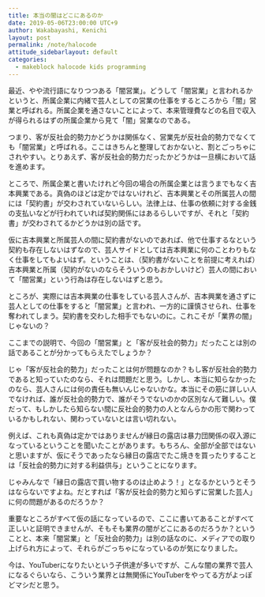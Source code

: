 ```yaml
---
title: 本当の闇はどこにあるのか
date: 2019-05-06T23:00:00 UTC+9
author: Wakabayashi, Kenichi
layout: post
permalink: /note/halocode
attitude_sidebarlayout: default
categories:
  - makeblock halocode kids programming
---
```

最近、やや流行語になりつつある「闇営業」。どうして「闇営業」と言われるかというと、所属企業に内緒で芸人としての営業の仕事をするところから「闇」営業と呼ばれる。所属企業を通さないことによって、本来管理費などの名目で収入が得られるはずの所属企業から見て「闇」営業なのである。

つまり、客が反社会的勢力かどうかは関係なく、営業先が反社会的勢力でなくても「闇営業」と呼ばれる。ここはきちんと整理しておかないと、割とごっちゃにされやすい。とりあえず、客が反社会的勢力だったかどうかは一旦横において話を進めます。

ところで、所属企業と書いたけれど今回の場合の所属企業とは言うまでもなく吉本興業である。真偽のほどは定かではないけれど、吉本興業とその所属芸人の間には「契約書」が交わされていないらしい。法律上は、仕事の依頼に対する金銭の支払いなどが行われていれば契約関係にはあるらしいですが、それと「契約書」が交わされてるかどうかは別の話です。

仮に吉本興業と所属芸人の間に契約書がないのであれば、他で仕事するなという契約も存在しないはずなので、芸人サイドとしては吉本興業に何のことわりもなく仕事をしてもよいはず。ということは、（契約書がないことを前提に考えれば）吉本興業と所属（契約がないのならそういうのもおかしいけど）芸人の間において「闇営業」という行為は存在しないはずと思う。

ところが、実際には吉本興業の仕事をしている芸人さんが、吉本興業を通さずに芸人としての仕事をすると「闇営業」と言われ、一方的に謹慎させられ、仕事を奪われてしまう。契約書を交わした相手でもないのに。これこそが「業界の闇」じゃないの？

ここまでの説明で、今回の「闇営業」と「客が反社会的勢力」だったことは別の話であることが分かってもらえたでしょうか？

じゃ「客が反社会的勢力」だったことは何が問題なのか？もし客が反社会的勢力であると知っていたのなら、それは問題だと思う。しかし、本当に知らなかったのなら、芸人さんには何の責任も無いんじゃないかな。本当にその筋に詳しい人でなければ、誰が反社会的勢力で、誰がそうでないのかの区別なんて難しい。僕だって、もしかしたら知らない間に反社会的勢力の人となんらかの形で関わっているかもしれない、関わっていないとは言い切れない。

例えば、これも真偽は定かではありませんが縁日の露店は暴力団関係の収入源になっているということを聞いたことがあります。もちろん、全部が全部ではないと思いますが、仮にそうであったなら縁日の露店でたこ焼きを買ったりすることは「反社会的勢力に対する利益供与」ということになります。

じゃみんなで「縁日の露店で買い物するのは止めよう！」となるかというとそうはならないですよね。だとすれば「客が反社会的勢力と知らずに営業した芸人」に何の問題があるのだろうか？

重要なところがすべて仮の話になっているので、ここに書いてあることがすべて正しいと証明できませんが、そもそも業界の闇がどこにあるのだろうか？ということと、本来「闇営業」と「反社会的勢力」は別の話なのに、メディアでの取り上げられ方によって、それらがごっちゃになっているのが気になりました。

今は、YouTuberになりたいという子供達が多いですが、こんな闇の業界で芸人になるぐらいなら、こういう業界とは無関係にYouTuberをやってる方がよっぽどマシだと思う。